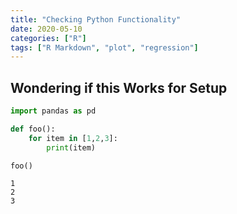 ```yaml
---
title: "Checking Python Functionality"
date: 2020-05-10
categories: ["R"]
tags: ["R Markdown", "plot", "regression"]
---
```


## Wondering if this Works for Setup


```python
import pandas as pd
```


```python
def foo():
    for item in [1,2,3]:
        print(item)
```


```python
foo()
```

    1
    2
    3

